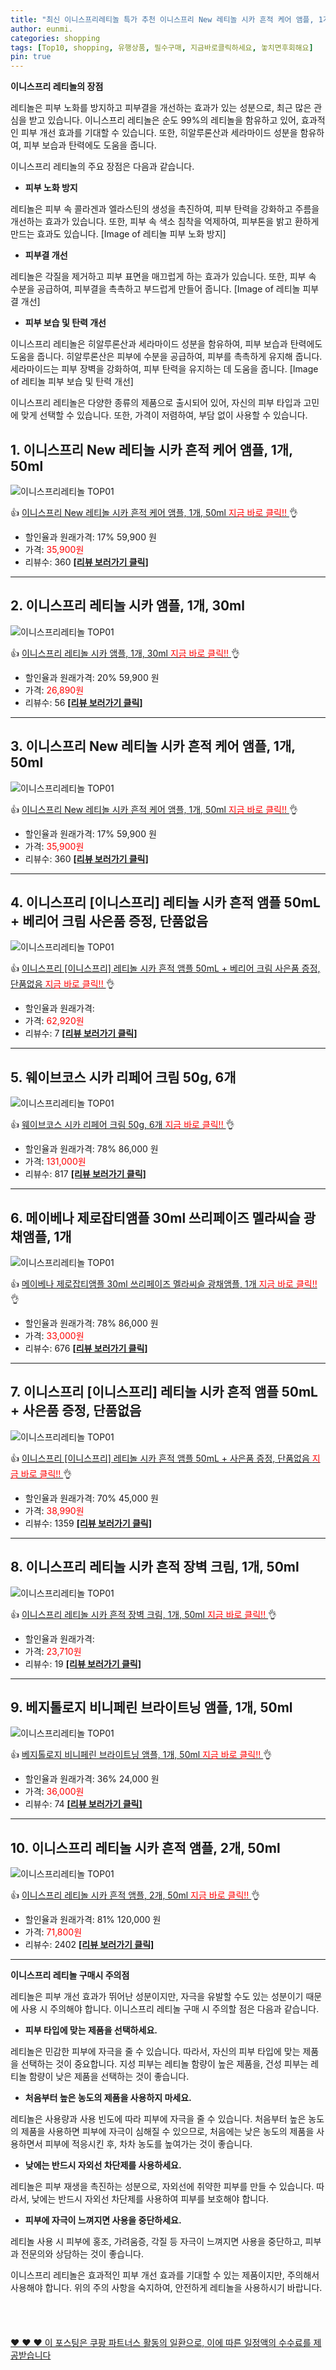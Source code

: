 ```yaml
---
title: "최신 이니스프리레티놀 특가 추천 이니스프리 New 레티놀 시카 흔적 케어 앰플, 1개, 50ml 비교 장점"
author: eunmi.
categories: shopping
tags: [Top10, shopping, 유행상품, 필수구매, 지금바로클릭하세요, 놓치면후회해요]
pin: true
---
```

**이니스프리 레티놀의 장점**

레티놀은 피부 노화를 방지하고 피부결을 개선하는 효과가 있는 성분으로, 최근 많은 관심을 받고 있습니다. 이니스프리 레티놀은 순도 99%의 레티놀을 함유하고 있어, 효과적인 피부 개선 효과를 기대할 수 있습니다. 또한, 히알루론산과 세라마이드 성분을 함유하여, 피부 보습과 탄력에도 도움을 줍니다.

이니스프리 레티놀의 주요 장점은 다음과 같습니다.

* **피부 노화 방지**

레티놀은 피부 속 콜라겐과 엘라스틴의 생성을 촉진하여, 피부 탄력을 강화하고 주름을 개선하는 효과가 있습니다. 또한, 피부 속 색소 침착을 억제하여, 피부톤을 밝고 환하게 만드는 효과도 있습니다.
[Image of 레티놀 피부 노화 방지]

* **피부결 개선**

레티놀은 각질을 제거하고 피부 표면을 매끄럽게 하는 효과가 있습니다. 또한, 피부 속 수분을 공급하여, 피부결을 촉촉하고 부드럽게 만들어 줍니다.
[Image of 레티놀 피부결 개선]

* **피부 보습 및 탄력 개선**

이니스프리 레티놀은 히알루론산과 세라마이드 성분을 함유하여, 피부 보습과 탄력에도 도움을 줍니다. 히알루론산은 피부에 수분을 공급하여, 피부를 촉촉하게 유지해 줍니다. 세라마이드는 피부 장벽을 강화하여, 피부 탄력을 유지하는 데 도움을 줍니다.
[Image of 레티놀 피부 보습 및 탄력 개선]

이니스프리 레티놀은 다양한 종류의 제품으로 출시되어 있어, 자신의 피부 타입과 고민에 맞게 선택할 수 있습니다. 또한, 가격이 저렴하여, 부담 없이 사용할 수 있습니다.

   

## 1. 이니스프리 New 레티놀 시카 흔적 케어 앰플, 1개, 50ml

![이니스프리레티놀 TOP01](https://thumbnail9.coupangcdn.com/thumbnails/remote/230x230ex/image/retail/images/4339166496829168-52c5cdc8-80bf-4d16-9131-7e26d06efb42.jpg)


👍 [이니스프리 New 레티놀 시카 흔적 케어 앰플, 1개, 50ml <font color=red> 지금 바로 클릭!! </font> ](https://link.coupang.com/re/AFFSDP?lptag=AF3617701&subid=GithubCoopas&pageKey=7589230991&traceid=V0-153&itemId=20051391558&vendorItemId=85147127925) 👌 


- 할인율과 원래가격: 17%  59,900   원
- 가격: <span style='color:red'>35,900원</span>
- 리뷰수: 360  [**[리뷰 보러가기 클릭]**](https://link.coupang.com/re/AFFSDP?lptag=AF3617701&subid=GithubCoopas&pageKey=7589230991&traceid=V0-153&itemId=20051391558&vendorItemId=85147127925)

---


   

## 2. 이니스프리 레티놀 시카 앰플, 1개, 30ml

![이니스프리레티놀 TOP01](https://thumbnail6.coupangcdn.com/thumbnails/remote/230x230ex/image/retail/images/2034114903520454-e9a493d8-2eea-47ae-92a2-53bd485a8a64.jpg)


👍 [이니스프리 레티놀 시카 앰플, 1개, 30ml <font color=red> 지금 바로 클릭!! </font> ](https://link.coupang.com/re/AFFSDP?lptag=AF3617701&subid=GithubCoopas&pageKey=7589230991&traceid=V0-153&itemId=17990551682&vendorItemId=85147127936) 👌 


- 할인율과 원래가격: 20%  59,900   원
- 가격: <span style='color:red'>26,890원</span>
- 리뷰수: 56  [**[리뷰 보러가기 클릭]**](https://link.coupang.com/re/AFFSDP?lptag=AF3617701&subid=GithubCoopas&pageKey=7589230991&traceid=V0-153&itemId=17990551682&vendorItemId=85147127936)

---


   

## 3. 이니스프리 New 레티놀 시카 흔적 케어 앰플, 1개, 50ml

![이니스프리레티놀 TOP01](https://thumbnail9.coupangcdn.com/thumbnails/remote/230x230ex/image/retail/images/4339166496829168-52c5cdc8-80bf-4d16-9131-7e26d06efb42.jpg)


👍 [이니스프리 New 레티놀 시카 흔적 케어 앰플, 1개, 50ml <font color=red> 지금 바로 클릭!! </font> ](https://link.coupang.com/re/AFFSDP?lptag=AF3617701&subid=GithubCoopas&pageKey=7589230991&traceid=V0-153&itemId=20051391558&vendorItemId=85147127925) 👌 


- 할인율과 원래가격: 17%  59,900   원
- 가격: <span style='color:red'>35,900원</span>
- 리뷰수: 360  [**[리뷰 보러가기 클릭]**](https://link.coupang.com/re/AFFSDP?lptag=AF3617701&subid=GithubCoopas&pageKey=7589230991&traceid=V0-153&itemId=20051391558&vendorItemId=85147127925)

---


   

## 4. 이니스프리 [이니스프리] 레티놀 시카 흔적 앰플 50mL + 베리어 크림 사은품 증정, 단품없음

![이니스프리레티놀 TOP01](https://thumbnail10.coupangcdn.com/thumbnails/remote/230x230ex/image/vendor_inventory/2882/1e40909cb5202b1b0752bb023df48c802e513c34f1f032fda1d45de06ea5.jpg)


👍 [이니스프리 [이니스프리] 레티놀 시카 흔적 앰플 50mL + 베리어 크림 사은품 증정, 단품없음 <font color=red> 지금 바로 클릭!! </font> ](https://link.coupang.com/re/AFFSDP?lptag=AF3617701&subid=GithubCoopas&pageKey=7581705130&traceid=V0-153&itemId=20015276393&vendorItemId=87632965871) 👌 


- 할인율과 원래가격: 
- 가격: <span style='color:red'>62,920원</span>
- 리뷰수: 7  [**[리뷰 보러가기 클릭]**](https://link.coupang.com/re/AFFSDP?lptag=AF3617701&subid=GithubCoopas&pageKey=7581705130&traceid=V0-153&itemId=20015276393&vendorItemId=87632965871)

---


   

## 5. 웨이브코스 시카 리페어 크림 50g, 6개

![이니스프리레티놀 TOP01](https://thumbnail9.coupangcdn.com/thumbnails/remote/230x230ex/image/vendor_inventory/323c/e40cda9ce8e7190d74620fb4814307949c738e5227ac0c13073ec33a47e0.png)


👍 [웨이브코스 시카 리페어 크림 50g, 6개 <font color=red> 지금 바로 클릭!! </font> ](https://link.coupang.com/re/AFFSDP?lptag=AF3617701&subid=GithubCoopas&pageKey=7141836388&traceid=V0-153&itemId=20461023574&vendorItemId=87540711950) 👌 


- 할인율과 원래가격: 78%  86,000   원
- 가격: <span style='color:red'>131,000원</span>
- 리뷰수: 817  [**[리뷰 보러가기 클릭]**](https://link.coupang.com/re/AFFSDP?lptag=AF3617701&subid=GithubCoopas&pageKey=7141836388&traceid=V0-153&itemId=20461023574&vendorItemId=87540711950)

---


   

## 6. 메이베나 제로잡티앰플 30ml 쓰리페이즈 멜라씨슬 광채앰플, 1개

![이니스프리레티놀 TOP01](https://thumbnail6.coupangcdn.com/thumbnails/remote/230x230ex/image/vendor_inventory/fdb0/2cafca87cf793d745a38a8b501aea83becbf34092c3ccba8a8f56971d181.jpg)


👍 [메이베나 제로잡티앰플 30ml 쓰리페이즈 멜라씨슬 광채앰플, 1개 <font color=red> 지금 바로 클릭!! </font> ](https://link.coupang.com/re/AFFSDP?lptag=AF3617701&subid=GithubCoopas&pageKey=7558326802&traceid=V0-153&itemId=19907214383&vendorItemId=87007203303) 👌 


- 할인율과 원래가격: 78%  86,000   원
- 가격: <span style='color:red'>33,000원</span>
- 리뷰수: 676  [**[리뷰 보러가기 클릭]**](https://link.coupang.com/re/AFFSDP?lptag=AF3617701&subid=GithubCoopas&pageKey=7558326802&traceid=V0-153&itemId=19907214383&vendorItemId=87007203303)

---


   

## 7. 이니스프리 [이니스프리] 레티놀 시카 흔적 앰플 50mL + 사은품 증정, 단품없음

![이니스프리레티놀 TOP01](https://thumbnail7.coupangcdn.com/thumbnails/remote/230x230ex/image/vendor_inventory/61c9/3097fc3666d6d5e06e881a36c99b1d8d9b848c028d8909da60115472ec57.jpg)


👍 [이니스프리 [이니스프리] 레티놀 시카 흔적 앰플 50mL + 사은품 증정, 단품없음 <font color=red> 지금 바로 클릭!! </font> ](https://link.coupang.com/re/AFFSDP?lptag=AF3617701&subid=GithubCoopas&pageKey=7502478537&traceid=V0-153&itemId=19641871761&vendorItemId=87632967576) 👌 


- 할인율과 원래가격: 70%  45,000   원
- 가격: <span style='color:red'>38,990원</span>
- 리뷰수: 1359  [**[리뷰 보러가기 클릭]**](https://link.coupang.com/re/AFFSDP?lptag=AF3617701&subid=GithubCoopas&pageKey=7502478537&traceid=V0-153&itemId=19641871761&vendorItemId=87632967576)

---


   

## 8. 이니스프리 레티놀 시카 흔적 장벽 크림, 1개, 50ml

![이니스프리레티놀 TOP01](https://thumbnail6.coupangcdn.com/thumbnails/remote/230x230ex/image/retail/images/2023/07/19/13/4/6391ba43-3913-4324-bead-a04fe93f26a6.jpg)


👍 [이니스프리 레티놀 시카 흔적 장벽 크림, 1개, 50ml <font color=red> 지금 바로 클릭!! </font> ](https://link.coupang.com/re/AFFSDP?lptag=AF3617701&subid=GithubCoopas&pageKey=7475868701&traceid=V0-153&itemId=19517033269&vendorItemId=86625759104) 👌 


- 할인율과 원래가격: 
- 가격: <span style='color:red'>23,710원</span>
- 리뷰수: 19  [**[리뷰 보러가기 클릭]**](https://link.coupang.com/re/AFFSDP?lptag=AF3617701&subid=GithubCoopas&pageKey=7475868701&traceid=V0-153&itemId=19517033269&vendorItemId=86625759104)

---


   

## 9. 베지톨로지 비니페린 브라이트닝 앰플, 1개, 50ml

![이니스프리레티놀 TOP01](https://thumbnail7.coupangcdn.com/thumbnails/remote/230x230ex/image/vendor_inventory/2184/e5eec9761ef7b3ad8b1fe77579e76623884a65a2a51de497c9a22c8f6cf8.jpg)


👍 [베지톨로지 비니페린 브라이트닝 앰플, 1개, 50ml <font color=red> 지금 바로 클릭!! </font> ](https://link.coupang.com/re/AFFSDP?lptag=AF3617701&subid=GithubCoopas&pageKey=6946991464&traceid=V0-153&itemId=16865352670&vendorItemId=84044088327) 👌 


- 할인율과 원래가격: 36%  24,000   원
- 가격: <span style='color:red'>36,000원</span>
- 리뷰수: 74  [**[리뷰 보러가기 클릭]**](https://link.coupang.com/re/AFFSDP?lptag=AF3617701&subid=GithubCoopas&pageKey=6946991464&traceid=V0-153&itemId=16865352670&vendorItemId=84044088327)

---


   

## 10. 이니스프리 레티놀 시카 흔적 앰플, 2개, 50ml

![이니스프리레티놀 TOP01](https://thumbnail9.coupangcdn.com/thumbnails/remote/230x230ex/image/retail/images/1497994256629474-1e0d7929-5ae4-4c43-86cb-78974a7df6f9.jpg)


👍 [이니스프리 레티놀 시카 흔적 앰플, 2개, 50ml <font color=red> 지금 바로 클릭!! </font> ](https://link.coupang.com/re/AFFSDP?lptag=AF3617701&subid=GithubCoopas&pageKey=7589230991&traceid=V0-153&itemId=20051453320&vendorItemId=86289147531) 👌 


- 할인율과 원래가격: 81%  120,000   원
- 가격: <span style='color:red'>71,800원</span>
- 리뷰수: 2402  [**[리뷰 보러가기 클릭]**](https://link.coupang.com/re/AFFSDP?lptag=AF3617701&subid=GithubCoopas&pageKey=7589230991&traceid=V0-153&itemId=20051453320&vendorItemId=86289147531)

---
**이니스프리 레티놀 구매시 주의점**

레티놀은 피부 개선 효과가 뛰어난 성분이지만, 자극을 유발할 수도 있는 성분이기 때문에 사용 시 주의해야 합니다. 이니스프리 레티놀 구매 시 주의할 점은 다음과 같습니다.

* **피부 타입에 맞는 제품을 선택하세요.**

레티놀은 민감한 피부에 자극을 줄 수 있습니다. 따라서, 자신의 피부 타입에 맞는 제품을 선택하는 것이 중요합니다. 지성 피부는 레티놀 함량이 높은 제품을, 건성 피부는 레티놀 함량이 낮은 제품을 선택하는 것이 좋습니다.

* **처음부터 높은 농도의 제품을 사용하지 마세요.**

레티놀은 사용량과 사용 빈도에 따라 피부에 자극을 줄 수 있습니다. 처음부터 높은 농도의 제품을 사용하면 피부에 자극이 심해질 수 있으므로, 처음에는 낮은 농도의 제품을 사용하면서 피부에 적응시킨 후, 차차 농도를 높여가는 것이 좋습니다.

* **낮에는 반드시 자외선 차단제를 사용하세요.**

레티놀은 피부 재생을 촉진하는 성분으로, 자외선에 취약한 피부를 만들 수 있습니다. 따라서, 낮에는 반드시 자외선 차단제를 사용하여 피부를 보호해야 합니다.

* **피부에 자극이 느껴지면 사용을 중단하세요.**

레티놀 사용 시 피부에 홍조, 가려움증, 각질 등 자극이 느껴지면 사용을 중단하고, 피부과 전문의와 상담하는 것이 좋습니다.

이니스프리 레티놀은 효과적인 피부 개선 효과를 기대할 수 있는 제품이지만, 주의해서 사용해야 합니다. 위의 주의 사항을 숙지하여, 안전하게 레티놀을 사용하시기 바랍니다.<br><br><br><br><br> [ ❤ ❤ ❤ 이 포스팅은 쿠팡 파트너스 활동의 일환으로, 이에 따른 일정액의 수수료를 제공받습니다](https://link.coupang.com/a/bcEFyh)